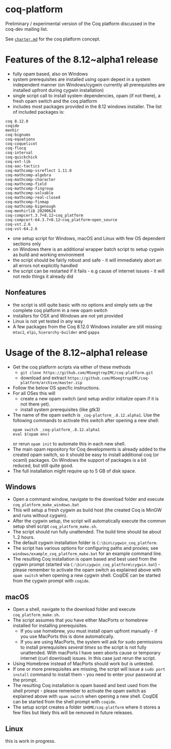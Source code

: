 # coq-platform
Preliminary / experimental version of the Coq platform discussed in the coq-dev mailing list.

See [`charter.md`](/charter.md) for the coq platform concept.

# Features of the 8.12~alpha1 release

- fully opam based, also on Windows
- system prerequisites are installed using opam depext in a system independent manner
  (on Windows/cygwin currently all prerequisites are installed upfront during cygwin installation)
- single script call to install system dependencies, opam (if not there), a fresh opam switch and the coq platform
- includes most packages provided in the 8.12 windows installer. The list of included packages is:
```
coq 8.12.0
coqide
menhir
coq-bignums
coq-equations
coq-coquelicot
coq-flocq
coq-interval
coq-quickchick
coq-ext-lib
coq-aac-tactics
coq-mathcomp-ssreflect 1.11.0
coq-mathcomp-algebra
coq-mathcomp-character
coq-mathcomp-field
coq-mathcomp-fingroup
coq-mathcomp-solvable
coq-mathcomp-real-closed
coq-mathcomp-finmap
coq-mathcomp-bigenough
coq-menhirlib 20200624
coq-compcert.3.7+8.12~coq_platform
coq-compcert-64.3.7+8.12~coq_platform~open_source
coq-vst.2.6
coq-vst-64.2.6
```
- one setup script for Windows, macOS and Linux with few OS dependent sections only
- on Windows there is an additional wrapper batch script to setup cygwin as build and working environment
- the script should be fairly robust and safe - it will immediately abort an all errors not explicitly handled
- the script can be restarted if it fails - e.g cause of internet issues - it will not redo things it already did

## Nonfeatures

- the script is still quite basic with no options and simply sets up the complete coq platform in a new opam switch
- installers for OSX and Windows are not yet provided
- Linux is not yet tested in any way
- A few packages from the Coq 8.12.0 Windows installer are still missing: `mtac2`, `elpi`, `hierarchy-builder` and `gappa`

# Usage of the 8.12~alpha1 release

- Get the coq platform scripts via either of these methods
  - `git clone https://github.com/MSoegtropIMC/coq-platform.git`
  - download and extract `https://github.com/MSoegtropIMC/coq-platform/archive/master.zip`
- Follow the below OS specfic instructions.
- For all OSes this will
  - create a new opam switch (and setup and/or initialize opam if it is not there yet).
  - install system prerequisites (like gtk3)
- The name of the opam switch is `_coq-platform_.8.12.alpha1`.
  Use the following commands to activate this switch after opening a new shell:
    ```
    opam switch _coq-platform_.8.12.alpha1
    eval $(opam env)
    ```
  or rerun `opam init` to automate this in each new shell.
- The main opam repository for Coq developments is already added to the created opam switch, so it should be easy to install additional coq (or ocaml) packages. On Windows the support of packages is a bit reduced, but still quite good.
- The full installation might require up to 5 GB of disk space.

## Windows

- Open a command window, navigate to the download folder and execute `coq_platform_make_windows.bat`
- This will setup a fresh cygwin as build host (the created Coq is MinGW and runs without cygwin).
- After the cygwin setup, the script will automatically execute the common setup shell script `coq_platform_make.sh`.
- The script should run fully unattended. The build time should be about 1..2 hours.
- The default cygwin installation folder is `C:\bin\cygwin_coq_platform`.
- The script has various options for configuring paths and proxies; see `windows/example_coq_platform_make.bat` for an example command line.
- The resulting Coq installation is opam based and best used from the cygwin prompt (started via `C:\bin\cygwin_coq_platform\cygwin.bat`) - please remember to activate the opam switch as explained above with `opam switch` when opening a new cygwin shell. CoqIDE can be started from the cygwin prompt with `coqide`.

## macOS

- Open a shell, navigate to the download folder and execute `coq_platform_make.sh`.
- The script assumes that you have either MacPorts or homebrew installed for installing prerequisites.
  - If you use homebrew, you must install opam upfront manually - if you use MacPorts this is done automatically.
  - If you are using MacPorts, the system will ask for sudo permissions to install prerequisites *several times* so the script is not fully unattended.
    With macPorts I have seen aborts cause or temporary internet (curl download) issues. In this case just rerun the script.
- Using Homebrew instead of MacPorts should work but is untested.
- If one or more prerequisites are missing, the script will issue a `sudo port install` command to install them - you need to enter your password at the prompt.
- The resulting Coq installation is opam based and best used from the shell prompt - please remember to activate the opam switch as explained above with `opam switch` when opening a new shell. CoqIDE can be started from the shell prompt with `coqide`.
- The setup script creates a folder `$HOME/coq-platform` where it stores a few files but likely this will be removed in future releases.

## Linux

this is work in progress.